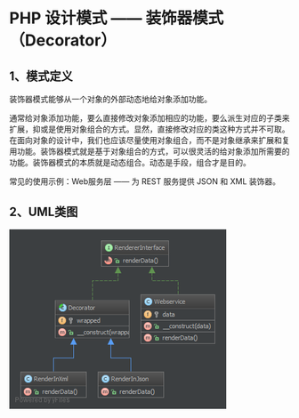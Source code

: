 # PHP 设计模式 —— 装饰器模式（Decorator）
## 1、模式定义
装饰器模式能够从一个对象的外部动态地给对象添加功能。

通常给对象添加功能，要么直接修改对象添加相应的功能，要么派生对应的子类来扩展，抑或是使用对象组合的方式。显然，直接修改对应的类这种方式并不可取。在面向对象的设计中，我们也应该尽量使用对象组合，而不是对象继承来扩展和复用功能。装饰器模式就是基于对象组合的方式，可以很灵活的给对象添加所需要的功能。装饰器模式的本质就是动态组合。动态是手段，组合才是目的。

常见的使用示例：Web服务层 —— 为 REST 服务提供 JSON 和 XML 装饰器。

## 2、UML类图
![Decorator-UML.png](/static/images/Decorator-UML.png)